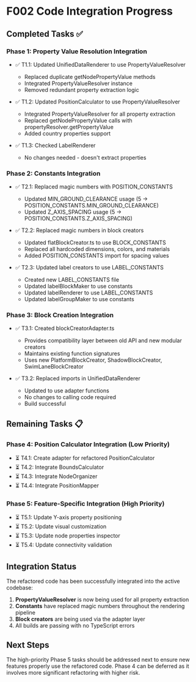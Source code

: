 # F002 Code Integration Progress

## Completed Tasks ✅

### Phase 1: Property Value Resolution Integration
- ✅ T1.1: Updated UnifiedDataRenderer to use PropertyValueResolver
  - Replaced duplicate getNodePropertyValue methods
  - Integrated PropertyValueResolver instance
  - Removed redundant property extraction logic

- ✅ T1.2: Updated PositionCalculator to use PropertyValueResolver
  - Integrated PropertyValueResolver for all property extraction
  - Replaced getNodePropertyValue calls with propertyResolver.getPropertyValue
  - Added country properties support

- ✅ T1.3: Checked LabelRenderer
  - No changes needed - doesn't extract properties

### Phase 2: Constants Integration
- ✅ T2.1: Replaced magic numbers with POSITION_CONSTANTS
  - Updated MIN_GROUND_CLEARANCE usage (5 → POSITION_CONSTANTS.MIN_GROUND_CLEARANCE)
  - Updated Z_AXIS_SPACING usage (5 → POSITION_CONSTANTS.Z_AXIS_SPACING)

- ✅ T2.2: Replaced magic numbers in block creators
  - Updated flatBlockCreator.ts to use BLOCK_CONSTANTS
  - Replaced all hardcoded dimensions, colors, and materials
  - Added POSITION_CONSTANTS import for spacing values

- ✅ T2.3: Updated label creators to use LABEL_CONSTANTS
  - Created new LABEL_CONSTANTS file
  - Updated labelBlockMaker to use constants
  - Updated labelRenderer to use LABEL_CONSTANTS
  - Updated labelGroupMaker to use constants

### Phase 3: Block Creation Integration
- ✅ T3.1: Created blockCreatorAdapter.ts
  - Provides compatibility layer between old API and new modular creators
  - Maintains existing function signatures
  - Uses new PlatformBlockCreator, ShadowBlockCreator, SwimLaneBlockCreator

- ✅ T3.2: Replaced imports in UnifiedDataRenderer
  - Updated to use adapter functions
  - No changes to calling code required
  - Build successful

## Remaining Tasks 📋

### Phase 4: Position Calculator Integration (Low Priority)
- ⏳ T4.1: Create adapter for refactored PositionCalculator
- ⏳ T4.2: Integrate BoundsCalculator
- ⏳ T4.3: Integrate NodeOrganizer
- ⏳ T4.4: Integrate PositionMapper

### Phase 5: Feature-Specific Integration (High Priority)
- ⏳ T5.1: Update Y-axis property positioning
- ⏳ T5.2: Update visual customization
- ⏳ T5.3: Update node properties inspector
- ⏳ T5.4: Update connectivity validation

## Integration Status

The refactored code has been successfully integrated into the active codebase:
1. **PropertyValueResolver** is now being used for all property extraction
2. **Constants** have replaced magic numbers throughout the rendering pipeline
3. **Block creators** are being used via the adapter layer
4. All builds are passing with no TypeScript errors

## Next Steps

The high-priority Phase 5 tasks should be addressed next to ensure new features properly use the refactored code. Phase 4 can be deferred as it involves more significant refactoring with higher risk.